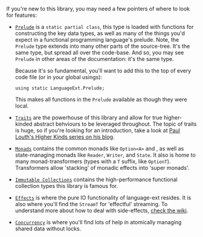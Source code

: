 If you're new to this library, you may need a few pointers of where to look for features:

  * [`Prelude`](Prelude) is a 
    `static partial class`, this type is loaded with functions for constructing the key data types, as well 
    as many of the things you'd expect in a functional programming language's prelude.  Note, the `Prelude` type
    extends into many other parts of the source-tree.  It's the same type, but spread all over the code-base.
    And so, you may see `Prelude` in other areas of the documentation: it's the same type.
    
    Because it's so fundamental, you'll want to add this to the top of every code file (or in your global usings):

        using static LanguageExt.Prelude;
  
    This makes all functions in the `Prelude` available as though they were local.
  * [`Traits`](Traits) are the powerhouse of this library and allow for true higher-kinded abstract behviours to be leveraged throughout.  The topic of traits is huge, so if you're looking for an introduction, take a look at [Paul Louth's Higher Kinds series on his blog](https://paullouth.com/higher-kinds-in-c-with-language-ext/).
  * [`Monads`](Monads) contains the common monads like `Option<A>` and <see cref="Either{L,R}"/>, as well as state-managing monads like `Reader`, `Writer`, and `State`.  It also is home to many monad-transformers (types with a `T` suffix, like `OptionT`).  Transformers allow 'stacking' of monadic effects into 'super monads'.
  * [`Immutable Collections`](Immutable%20Collections) contains the high-performance functional collection types this library is famous for.
  * [`Effects`](Effects) is where the pure IO functionality of language-ext resides.  It is also where you'll find 
    the `StreamT` for 'effectful' streaming.  To understand more about how to deal with side-effects, 
    [check the wiki](https://github.com/louthy/language-ext/wiki/How-to-deal-with-side-effects).
  * [`Concurrency`](Concurrency) is where you'll find lots of help in atomically managing shared data without locks. 
  
  
